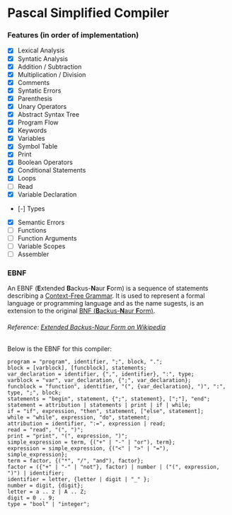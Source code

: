 # Pascal Simplified Compiler

### Features (in order of implementation)
- [x] Lexical Analysis
- [x] Syntatic Analysis
- [x] Addition / Subtraction
- [x] Multiplication / Division
- [x] Comments
- [x] Syntatic Errors
- [x] Parenthesis
- [x] Unary Operators
- [x] Abstract Syntax Tree
- [x] Program Flow
- [x] Keywords
- [x] Variables
- [x] Symbol Table
- [x] Print
- [x] Boolean Operators
- [x] Conditional Statements
- [x] Loops
- [ ] Read
- [x] Variable Declaration
- [-] Types
- [x] Semantic Errors
- [ ] Functions
- [ ] Function Arguments
- [ ] Variable Scopes
- [ ] Assembler

### EBNF
An EBNF (<b>E</b>xtended <b>B</b>ackus-<b>N</b>aur <b>F</b>orm) is a sequence of statements describing a [Context-Free Grammar](https://en.wikipedia.org/wiki/Context-free_grammar). It is used to represent a formal language or programming language and as the name sugests, is an extension to the original [BNF (<b>B</b>ackus-<b>N</b>aur <b>F</b>orm)](https://en.wikipedia.org/wiki/Backus%E2%80%93Naur_form).
###### Reference: [Extended Backus-Naur Form on Wikipedia](https://en.wikipedia.org/wiki/Extended_Backus%E2%80%93Naur_form)

Below is the EBNF for this compiler:
```
program = "program", identifier, ";", block, ".";
block = [varblock], [funcblock], statements;
var_declaration = identifier, {",", identifier}, ":", type;
varblock = "var", var_declaration, {";", var_declaration};
funcblock = "function", identifier, "(", {var_declaration}, ")", ":", type, ";", block;
statements = "begin", statement, {";", statement}, [";"], "end";
statement = attribution | statements | print | if | while;
if = "if", expression, "then", statement, ["else", statement];
while = "while", expression, "do", statement;
attribution = identifier, ":=", expression | read;
read = "read", "(", ")";
print = "print", "(", expression, ")";
simple_expression = term, {("+" | "-" | "or"), term};
expression = simple_expression, {("<" | ">" | "="), simple_expression};
term = factor, {("*", "/", "and"), factor};
factor = ({"+" | "-" | "not"}, factor) | number | ("(", expression, ")") | identifier;
identifier = letter, {letter | digit | "_" };
number = digit, {digit};
letter = a .. z | A .. Z;
digit = 0 .. 9;
type = "bool" | "integer";
```
